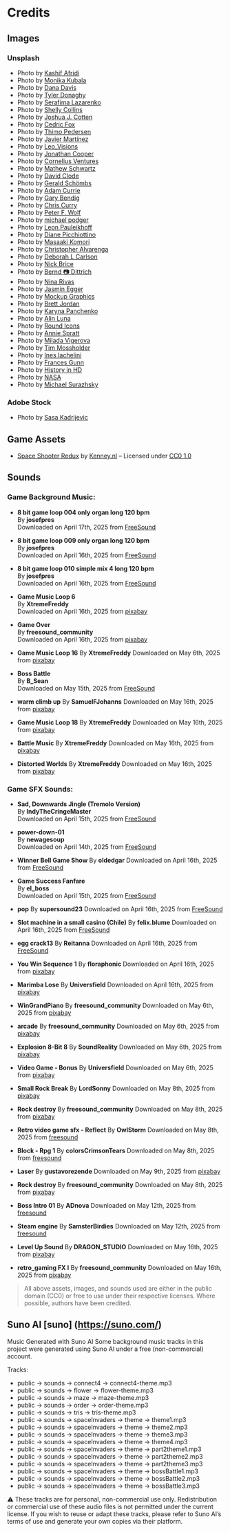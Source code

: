 # Credits

## Images

### Unsplash

- Photo by [Kashif Afridi](https://unsplash.com/it/@kashu555)
- Photo by [Monika Kubala](https://unsplash.com/it/@monca)
- Photo by [Dana Davis](https://unsplash.com/it/@dana0137)
- Photo by [Tyler Donaghy](https://unsplash.com/it/@tylerdonaghy)
- Photo by [Serafima Lazarenko](https://unsplash.com/it/@sera_fima)
- Photo by [Shelly Collins](https://unsplash.com/it/@eyedealstuff)
- Photo by [Joshua J. Cotten](https://unsplash.com/it/@jcotten)
- Photo by [Cedric Fox](https://unsplash.com/it/@thecedfox)
- Photo by [Thimo Pedersen](https://unsplash.com/it/@thimo)
- Photo by [Javier Martínez](https://unsplash.com/it/@cjdante)
- Photo by [Leo_Visions](https://unsplash.com/it/@leo_visions_)
- Photo by [Jonathan Cooper](https://unsplash.com/it/@theshuttervision)
- Photo by [Cornelius Ventures](https://unsplash.com/it/@corneliusventures)
- Photo by [Mathew Schwartz](https://unsplash.com/it/@cadop)
- Photo by [David Clode](https://unsplash.com/it/@davidclode)
- Photo by [Gerald Schömbs](https://unsplash.com/it/@geerald)
- Photo by [Adam Currie](https://unsplash.com/it/@acekabogen)
- Photo by [Gary Bendig](https://unsplash.com/it/@kris_ricepees)
- Photo by [Chris Curry](https://unsplash.com/it/@chriscurry92)
- Photo by [Peter F. Wolf](https://unsplash.com/it/@peterfwolf)
- Photo by [michael podger](https://unsplash.com/it/@jammypodger7470)
- Photo by [Leon Pauleikhoff](https://unsplash.com/it/@lebalu)
- Photo by [Diane Picchiottino](https://unsplash.com/it/@diane_soko)
- Photo by [Masaaki Komori](https://unsplash.com/it/@gaspanik)
- Photo by [Christopher Alvarenga](https://unsplash.com/it/@krizphoto)
- Photo by [Deborah L Carlson](https://unsplash.com/it/@ratlady)
- Photo by [Nick Brice](https://unsplash.com/it/@vellavi)
- Photo by [Bernd 📷 Dittrich](https://unsplash.com/it/@hdbernd)
- Photo by [Nina Rivas](https://unsplash.com/it/@nina_eyes)
- Photo by [Jasmin Egger](https://unsplash.com/it/@vitya_photography)
- Photo by [Mockup Graphics](https://unsplash.com/it/@mockupgraphics)
- Photo by [Brett Jordan](https://unsplash.com/it/@brett_jordan)
- Photo by [Karyna Panchenko](https://unsplash.com/it/@karyna_panchenko)
- Photo by [Alin Luna](https://unsplash.com/it/@alin_luna)
- Photo by [Round Icons](https://unsplash.com/it/@roundicons/illustrazioni)
- Photo by [Annie Spratt](https://unsplash.com/it/@anniespratt)
- Photo by [Milada Vigerova](https://unsplash.com/it/@milada_vigerova)
- Photo by [Tim Mossholder](https://unsplash.com/it/@timmossholder)
- Photo by [Ines Iachelini](https://unsplash.com/it/@nekoburro)
- Photo by [Frances Gunn](https://unsplash.com/it/@francesgunn)
- Photo by [History in HD](https://unsplash.com/it/@historyhd)
- Photo by [NASA](https://unsplash.com/it/@nasa)
- Photo by [Michael Surazhsky](https://unsplash.com/it/@michael_surazhsky)

### Adobe Stock

- Photo by [Sasa Kadrijevic](https://stock.adobe.com/it/contributor/206956416/sasa-kadrijevic)

## Game Assets

- [Space Shooter Redux](https://kenney.nl/assets/space-shooter-redux) by [Kenney.nl](https://kenney.nl) – Licensed under [CC0 1.0](https://creativecommons.org/publicdomain/zero/1.0/)

## Sounds

### Game Background Music:

- **8 bit game loop 004 only organ long 120 bpm**  
  By **josefpres**  
  Downloaded on April 17th, 2025 from [FreeSound](https://freesound.org/people/josefpres/)

- **8 bit game loop 009 only organ long 120 bpm**  
  By **josefpres**  
  Downloaded on April 16th, 2025 from [FreeSound](https://freesound.org/people/josefpres/)

- **8 bit game loop 010 simple mix 4 long 120 bpm**  
  By **josefpres**  
  Downloaded on April 16th, 2025 from [FreeSound](https://freesound.org/people/josefpres/)

- **Game Music Loop 6**  
  By **XtremeFreddy**  
  Downloaded on April 16th, 2025 from [pixabay](https://pixabay.com/users/xtremefreddy-32332307/)

- **Game Over**  
  By **freesound_community**  
  Downloaded on April 16th, 2025 from [pixabay](https://pixabay.com/users/freesound_community-46691455/)

- **Game Music Loop 16**
  By **XtremeFreddy**
  Downloaded on May 6th, 2025 from [pixabay](https://pixabay.com/users/xtremefreddy-32332307/)

- **Boss Battle**  
  By **B_Sean**  
  Downloaded on May 15th, 2025 from [FreeSound](https://freesound.org/people/B_Sean/)

- **warm climb up**
  By **SamuelFJohanns**
  Downloaded on May 16th, 2025 from [pixabay](https://pixabay.com/users/samuelfjohanns-1207793/)

- **Game Music Loop 18**
  By **XtremeFreddy**
  Downloaded on May 16th, 2025 from [pixabay](https://pixabay.com/users/xtremefreddy-32332307/)

- **Battle Music**
  By **XtremeFreddy**
  Downloaded on May 16th, 2025 from [pixabay](https://pixabay.com/users/xtremefreddy-32332307/)

- **Distorted Worlds**
  By **XtremeFreddy**
  Downloaded on May 16th, 2025 from [pixabay](https://pixabay.com/users/xtremefreddy-32332307/)

### Game SFX Sounds:

- **Sad, Downwards Jingle (Tremolo Version)**  
  By **IndyTheCringeMaster**  
  Downloaded on April 15th, 2025 from [FreeSound](https://freesound.org/people/IndyTheCringeMaster/)

- **power-down-01**  
  By **newagesoup**  
  Downloaded on April 14th, 2025 from [FreeSound](https://freesound.org/people/newagesoup/)

- **Winner Bell Game Show**
  By **oldedgar**
  Downloaded on April 16th, 2025 from [FreeSound](https://freesound.org/people/oldedgar/)

- **Game Success Fanfare**  
  By **el_boss**  
  Downloaded on April 15th, 2025 from [FreeSound](https://freesound.org/people/el_boss/)

- **pop**
  By **supersound23**
  Downloaded on April 16th, 2025 from [FreeSound](https://freesound.org/people/supersound23/)

- **Slot machine in a small casino (Chile)**
  By **felix.blume**
  Downloaded on April 16th, 2025 from [FreeSound](https://freesound.org/people/felix.blume/)

- **egg crack13**
  By **Reitanna**
  Downloaded on April 16th, 2025 from [FreeSound](https://freesound.org/people/Reitanna/)

- **You Win Sequence 1**
  By **floraphonic**
  Downloaded on April 16th, 2025 from [pixabay](https://pixabay.com/users/floraphonic-38928062/)

- **Marimba Lose**
  By **Universfield**
  Downloaded on April 16th, 2025 from [pixabay](https://pixabay.com/users/universfield-28281460/)

- **WinGrandPiano**
  By **freesound_community**
  Downloaded on May 6th, 2025 from [pixabay](https://pixabay.com/users/freesound_community-46691455/)

- **arcade**
  By **freesound_community**
  Downloaded on May 6th, 2025 from [pixabay](https://pixabay.com/users/freesound_community-46691455/)

- **Explosion 8-Bit 8**
  By **SoundReality**
  Downloaded on May 6th, 2025 from [pixabay](https://pixabay.com/users/soundreality-31074404/)

- **Video Game - Bonus**
  By **Universfield**
  Downloaded on May 6th, 2025 from [pixabay](https://pixabay.com/users/universfield-28281460/)

- **Small Rock Break**
  By **LordSonny**
  Downloaded on May 8th, 2025 from [pixabay](https://pixabay.com/users/lordsonny-38439655/)

- **Rock destroy**
  By **freesound_community**
  Downloaded on May 8th, 2025 from [pixabay](https://pixabay.com/users/freesound_community-46691455/)

- **Retro video game sfx - Reflect**
  By **OwlStorm**
  Downloaded on May 8th, 2025 from [freesound](https://freesound.org/people/OwlStorm/)

- **Block - Rpg 1**
  By **colorsCrimsonTears**
  Downloaded on May 8th, 2025 from [freesound](https://freesound.org/people/colorsCrimsonTears/)

- **Laser**
  By **gustavorezende**
  Downloaded on May 9th, 2025 from [pixabay](https://pixabay.com/users/gustavorezende-1488336/)

- **Rock destroy**
  By **freesound_community**
  Downloaded on May 8th, 2025 from [pixabay](https://pixabay.com/users/freesound_community-46691455/)

- **Boss Intro 01**
  By **ADnova**
  Downloaded on May 12th, 2025 from [freesound](https://freesound.org/people/ADnova/)

- **Steam engine**
  By **SamsterBirdies**
  Downloaded on May 12th, 2025 from [freesound](https://freesound.org/people/SamsterBirdies/)

- **Level Up Sound**
  By **DRAGON_STUDIO**
  Downloaded on May 16th, 2025 from [pixabay](https://pixabay.com/users/dragon_studio-38165424/)

- **retro_gaming FX I**
  By **freesound_community**
  Downloaded on May 16th, 2025 from [pixabay](https://pixabay.com/users/freesound_community-46691455/)

> All above assets, images, and sounds used are either in the public domain (CC0) or free to use under their respective licenses. Where possible, authors have been credited.

## Suno AI [suno] (https://suno.com/)

Music Generated with Suno AI
Some background music tracks in this project were generated using Suno AI under a free (non-commercial) account.

Tracks:

- public -> sounds -> connect4 -> connect4-theme.mp3
- public -> sounds -> flower -> flower-theme.mp3
- public -> sounds -> maze -> maze-theme.mp3
- public -> sounds -> order -> order-theme.mp3
- public -> sounds -> tris -> tris-theme.mp3
- public -> sounds -> spaceInvaders -> theme -> theme1.mp3
- public -> sounds -> spaceInvaders -> theme -> theme2.mp3
- public -> sounds -> spaceInvaders -> theme -> theme3.mp3
- public -> sounds -> spaceInvaders -> theme -> theme4.mp3
- public -> sounds -> spaceInvaders -> theme -> part2theme1.mp3
- public -> sounds -> spaceInvaders -> theme -> part2theme2.mp3
- public -> sounds -> spaceInvaders -> theme -> part2theme3.mp3
- public -> sounds -> spaceInvaders -> theme -> bossBattle1.mp3
- public -> sounds -> spaceInvaders -> theme -> bossBattle2.mp3
- public -> sounds -> spaceInvaders -> theme -> bossBattle3.mp3

⚠️ These tracks are for personal, non-commercial use only. Redistribution or commercial use of these audio files is not permitted under the current license.
If you wish to reuse or adapt these tracks, please refer to Suno AI’s terms of use and generate your own copies via their platform.
